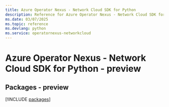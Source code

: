 ```yaml
---
title: Azure Operator Nexus - Network Cloud SDK for Python
description: Reference for Azure Operator Nexus - Network Cloud SDK for Python
ms.date: 03/07/2025
ms.topic: reference
ms.devlang: python
ms.service: operatornexus-networkcloud
---
```

# Azure Operator Nexus - Network Cloud SDK for Python - preview
## Packages - preview
[!INCLUDE [packages](operator-nexus---network-cloud-index.md)]